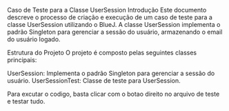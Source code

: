 Caso de Teste para a Classe UserSession
Introdução
Este documento descreve o processo de criação e execução de um caso de teste para a classe UserSession utilizando o BlueJ. A classe UserSession implementa o padrão Singleton para gerenciar a sessão do usuário, armazenando o email do usuário logado.

Estrutura do Projeto
O projeto é composto pelas seguintes classes principais:

UserSession: Implementa o padrão Singleton para gerenciar a sessão do usuário.
UserSessionTest: Classe de teste para UserSession.

Para excutar o codigo, basta clicar com o botao direito no arquivo de teste e testar tudo.
